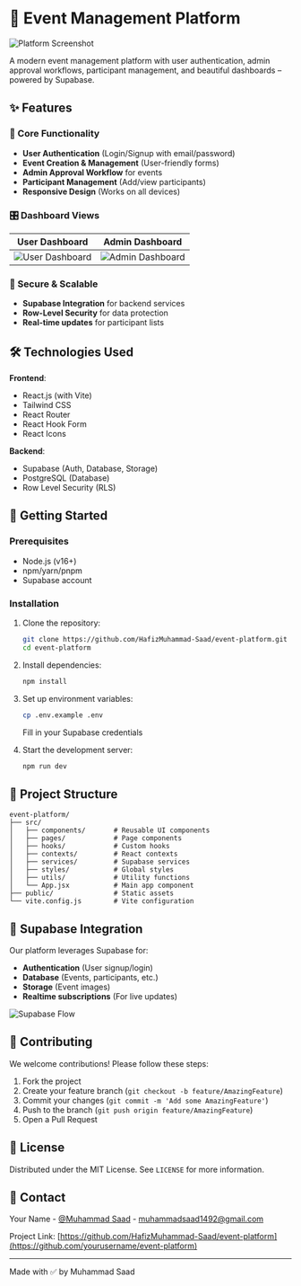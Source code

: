 # 🎉 Event Management Platform

![Platform Screenshot](https://via.placeholder.com/800x400?text=Event+Management+Platform+Screenshot)

A modern event management platform with user authentication, admin approval workflows, participant management, and beautiful dashboards – powered by Supabase.

## ✨ Features

### 🚀 Core Functionality
- **User Authentication** (Login/Signup with email/password)
- **Event Creation & Management** (User-friendly forms)
- **Admin Approval Workflow** for events
- **Participant Management** (Add/view participants)
- **Responsive Design** (Works on all devices)

### 🎛 Dashboard Views
| User Dashboard | Admin Dashboard |
|----------------|-----------------|
| ![User Dashboard](https://via.placeholder.com/400x200?text=User+Dashboard) | ![Admin Dashboard](https://via.placeholder.com/400x200?text=Admin+Dashboard) |

### 🔐 Secure & Scalable
- **Supabase Integration** for backend services
- **Row-Level Security** for data protection
- **Real-time updates** for participant lists

## 🛠 Technologies Used

**Frontend**:
- React.js (with Vite)
- Tailwind CSS
- React Router
- React Hook Form
- React Icons

**Backend**:
- Supabase (Auth, Database, Storage)
- PostgreSQL (Database)
- Row Level Security (RLS)

## 🚀 Getting Started

### Prerequisites
- Node.js (v16+)
- npm/yarn/pnpm
- Supabase account

### Installation
1. Clone the repository:
   ```bash
   git clone https://github.com/HafizMuhammad-Saad/event-platform.git
   cd event-platform
   ```

2. Install dependencies:
   ```bash
   npm install
   ```

3. Set up environment variables:
   ```bash
   cp .env.example .env
   ```
   Fill in your Supabase credentials

4. Start the development server:
   ```bash
   npm run dev
   ```

## 📂 Project Structure

```
event-platform/
├── src/
│   ├── components/       # Reusable UI components
│   ├── pages/            # Page components
│   ├── hooks/            # Custom hooks
│   ├── contexts/         # React contexts
│   ├── services/         # Supabase services
│   ├── styles/           # Global styles
│   ├── utils/            # Utility functions
│   └── App.jsx           # Main app component
├── public/               # Static assets
└── vite.config.js        # Vite configuration
```

## 🔗 Supabase Integration

Our platform leverages Supabase for:
- **Authentication** (User signup/login)
- **Database** (Events, participants, etc.)
- **Storage** (Event images)
- **Realtime subscriptions** (For live updates)

![Supabase Flow](https://via.placeholder.com/600x300?text=Supabase+Integration+Diagram)


## 🤝 Contributing

We welcome contributions! Please follow these steps:
1. Fork the project
2. Create your feature branch (`git checkout -b feature/AmazingFeature`)
3. Commit your changes (`git commit -m 'Add some AmazingFeature'`)
4. Push to the branch (`git push origin feature/AmazingFeature`)
5. Open a Pull Request

## 📄 License

Distributed under the MIT License. See `LICENSE` for more information.

## 📧 Contact

Your Name - [@Muhammad Saad](https://www.linkedin.com/in/hafiz-muhammad-saad-a959272b6/) - muhammadsaad1492@gmail.com

Project Link: [https://github.com/HafizMuhammad-Saad/event-platform](https://github.com/yourusername/event-platform)

---

Made with ✅ by Muhammad Saad